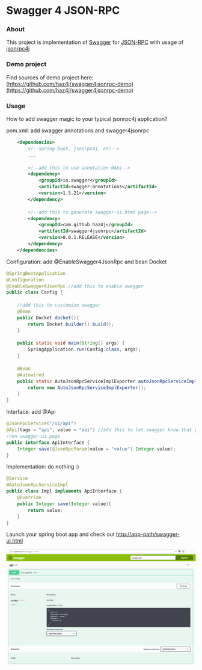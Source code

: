 # Swagger 4 JSON-RPC

### About
This project is implementation of [Swagger](https://swagger.io/) for [JSON-RPC](https://www.jsonrpc.org/) with usage of [jsonrpc4j](https://github.com/briandilley/jsonrpc4j)

### Demo project
Find sources of demo project here: [https://github.com/haz4j/swagger4jsonrpc-demo](https://github.com/haz4j/swagger4jsonrpc-demo)  

### Usage
How to add swagger magic to your typical jsonrpc4j application?

pom.xml: add swagger annotations and swagger4jsonrpc
```xml
    <dependencies>
        <!--spring boot, jsonrpc4j, etc-->
        ...

        <!--add this to use annotation @Api-->
        <dependency>
            <groupId>io.swagger</groupId>
            <artifactId>swagger-annotations</artifactId>
            <version>1.5.21</version>
        </dependency>

        <!--add this to generate swagger-ui.html page-->
        <dependency>
            <groupId>com.github.haz4j</groupId>
            <artifactId>swagger4jsonrpc</artifactId>
            <version>0.0.1.RELEASE</version>
        </dependency>
    </dependencies>
```
Configuration: add @EnableSwagger4JsonRpc and bean Docket

```java
@SpringBootApplication
@Configuration
@EnableSwagger4JsonRpc //add this to enable swagger
public class Config {

    //add this to customize swagger 
    @Bean
    public Docket docket(){
        return Docket.builder().build();
    }

    public static void main(String[] args) {
        SpringApplication.run(Config.class, args);
    }

    @Bean
    @Autowired
    public static AutoJsonRpcServiceImplExporter autoJsonRpcServiceImplExporter() {
        return new AutoJsonRpcServiceImplExporter();
    }
}
```

Interface: add @Api
```java
@JsonRpcService("/v1/api")
@Api(tags = "api", value = "api") //add this to let swagger know that you want to see it
//on swagger-ui page
public interface ApiInterface {
    Integer save(@JsonRpcParam(value = "value") Integer value);
}
```

Implementation: do nothing :)
```java
@Service
@AutoJsonRpcServiceImpl
public class Impl implements ApiInterface {
    @Override
    public Integer save(Integer value){
        return value;
    }
}
```

Launch your spring boot app and check out [http://app-path/swagger-ui.html](http://localhost:8080/swagger-ui.html)
 
![swagger-ui.html](resources/screenshot.png?raw=true)

